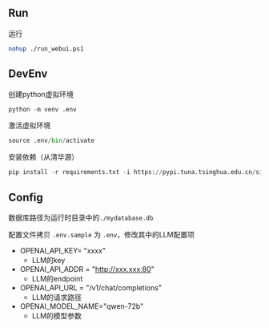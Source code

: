 ## Run

运行
``` sh
nohup ./run_webui.ps1
```


## DevEnv

创建python虚拟环境
```python
python -m venv .env
```

激活虚拟环境
```python
source .env/bin/activate
```

安装依赖（从清华源）
```python
pip install -r requirements.txt -i https://pypi.tuna.tsinghua.edu.cn/simple
```

## Config
数据库路径为运行时目录中的`./mydatabase.db`

配置文件拷贝 `.env.sample` 为 `.env`，修改其中的LLM配置项

- OPENAI_API_KEY= "xxxx"
  - LLM的key
- OPENAI_API_ADDR = "http://xxx.xxx:80"
  - LLM的endpoint
- OPENAI_API_URL = "/v1/chat/completions"
  - LLM的请求路径
- OPENAI_MODEL_NAME="qwen-72b"
  - LLM的模型参数

